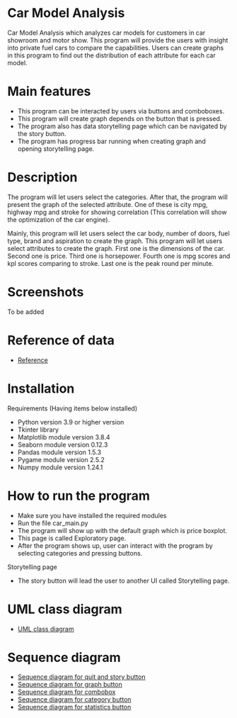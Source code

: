 # Car Model Analysis
Car Model Analysis which analyzes car models for customers in car showroom and motor show.
This program will provide the users with insight into private fuel cars to compare the capabilities.
Users can create graphs in this program to find out the distribution of each attribute for each car model.

# Main features
- This program can be interacted by users via buttons and comboboxes.
- This program will create graph depends on the button that is pressed.
- The program also has data storytelling page which can be navigated by the story button.
- The program has progress bar running when creating graph and opening storytelling page.

# Description
  The program will let users select the categories. After that, the program will present the graph of the selected attribute. One of these is city mpg, highway mpg and stroke for showing correlation (This correlation will show the optimization of the car engine).

  Mainly, this program will let users select the car body, number of doors, fuel type, brand and aspiration to create the graph. This program will let users select attributes to create the graph. First one is the dimensions of the car. Second one is price. Third one is horsepower. Fourth one is mpg scores and kpl scores comparing to stroke. Last one is the peak round per minute.

# Screenshots
To be added

# Reference of data
- [Reference](https://www.kaggle.com/datasets/goyalshalini93/car-data)

# Installation
Requirements (Having items below installed)
- Python version 3.9 or higher version
- Tkinter library
- Matplotlib module version 3.8.4
- Seaborn module version 0.12.3
- Pandas module version 1.5.3
- Pygame module version 2.5.2
- Numpy module version 1.24.1

# How to run the program
- Make sure you have installed the required modules
- Run the file car_main.py
- The program will show up with the default graph which is price boxplot.
- This page is called Exploratory page.
- After the program shows up, user can interact with the program by selecting categories and pressing buttons.

Storytelling page
- The story button will lead the user to another UI called Storytelling page.  

# UML class diagram
- [UML class diagram](https://media.discordapp.net/attachments/1015464234664067122/1235938870177300514/Diagrams-6.jpg?ex=66363145&is=6634dfc5&hm=1c3424bb78ac3dbb1e197fd8a7c582669afdb3c76768b09dcd200c4ec615e953&=&format=webp&width=550&height=344)

# Sequence diagram
- [Sequence diagram for quit and story button](https://media.discordapp.net/attachments/1015464234664067122/1235938868100988968/Diagrams-5.jpg?ex=66363144&is=6634dfc4&hm=d66d0b529e873e812464826cbb5dfde3551175788ae62660998029f76338c6a3&=&format=webp&width=748&height=467)
- [Sequence diagram for graph button](https://media.discordapp.net/attachments/1015464234664067122/1235938869350891520/Diagrams-3.jpg?ex=66363145&is=6634dfc5&hm=ad7a603545821fefcd68e6ffb35116a413681b529ceead04a56c239f42f7fa49&=&format=webp&width=748&height=467)
- [Sequence diagram for combobox](https://media.discordapp.net/attachments/1015464234664067122/1235938869841498172/Diagrams-2.jpg?ex=66363145&is=6634dfc5&hm=77b4233b5d70397b645446a92c3a7dbb898742b03bb2c0afeb14565aa5ecf84a&=&format=webp&width=550&height=344)
- [Sequence diagram for category button](https://media.discordapp.net/attachments/1015464234664067122/1235938869984235660/Diagrams-1.jpg?ex=66363145&is=6634dfc5&hm=f34de4e9497381bbb6f56f281ee0bac5343a882d34ed085b82fd169a7e923f21&=&format=webp&width=550&height=344)
- [Sequence diagram for statistics button](https://media.discordapp.net/attachments/1015464234664067122/1235938870323974244/Diagrams-4.jpg?ex=66363145&is=6634dfc5&hm=572fc0f3e7fd8853300e611302cc265fd73ff88a53cf1a09f041b3db1155778f&=&format=webp&width=550&height=344)
